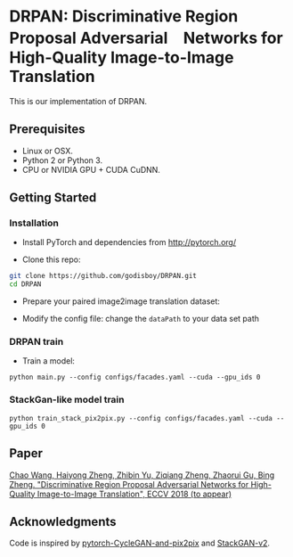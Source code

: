 # DRPAN: Discriminative Region Proposal Adversarial　Networks for High-Quality Image-to-Image Translation

This is our implementation of DRPAN.

## Prerequisites
- Linux or OSX.
- Python 2 or Python 3.
- CPU or NVIDIA GPU + CUDA CuDNN.

## Getting Started
### Installation
- Install PyTorch and dependencies from http://pytorch.org/

- Clone this repo:
```bash
git clone https://github.com/godisboy/DRPAN.git
cd DRPAN
```
- Prepare your paired image2image translation dataset:

- Modify the config file:
change the `dataPath` to your data set path

### DRPAN train
- Train a model:
```
python main.py --config configs/facades.yaml --cuda --gpu_ids 0

```
### StackGan-like model train
```
python train_stack_pix2pix.py --config configs/facades.yaml --cuda --gpu_ids 0

```
## Paper

[Chao Wang, Haiyong Zheng, Zhibin Yu, Ziqiang Zheng, Zhaorui Gu, Bing Zheng. "Discriminative Region Proposal Adversarial Networks for High-Quality Image-to-Image Translation", ECCV 2018 (to appear)](https://arxiv.org/abs/1711.09554)

## Acknowledgments
Code is inspired by [pytorch-CycleGAN-and-pix2pix](https://github.com/junyanz/pytorch-CycleGAN-and-pix2pix) and [StackGAN-v2](https://github.com/hanzhanggit/StackGAN-v2).
